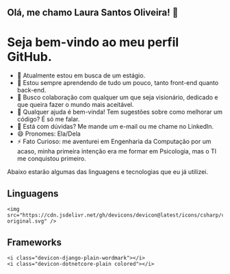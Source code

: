 ## Olá, me chamo Laura Santos Oliveira! 👋
# Seja bem-vindo ao meu perfil GitHub. 

- 🔭 Atualmente estou em busca de um estágio.
- 🌱 Estou sempre aprendendo de tudo um pouco, tanto front-end quanto back-end.
- 👯 Busco colaboração com qualquer um que seja visionário, dedicado e que queira fazer o mundo mais aceitável. 
- 🤔 Qualquer ajuda é bem-vinda! Tem sugestões sobre como melhorar um código? É só me falar.
- 💬 Está com dúvidas? Me mande um e-mail ou me chame no LinkedIn.
- 😄 Pronomes: Ela/Dela
- ⚡ Fato Curioso: me aventurei em Engenharia da Computação por um acaso, minha primeira intenção era me formar em Psicologia, mas o TI me conquistou primeiro.

Abaixo estarão algumas das linguagens e tecnologias que eu já utilizei.

## Linguagens

    <img src="https://cdn.jsdelivr.net/gh/devicons/devicon@latest/icons/csharp/csharp-original.svg" />
          

## Frameworks

    <i class="devicon-django-plain-wordmark"></i>
    <i class="devicon-dotnetcore-plain colored"></i>
